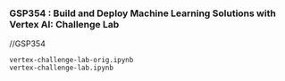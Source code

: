 ### GSP354 : Build and Deploy Machine Learning Solutions with Vertex AI: Challenge Lab

//GSP354
```
vertex-challenge-lab-orig.ipynb  
vertex-challenge-lab.ipynb
```

